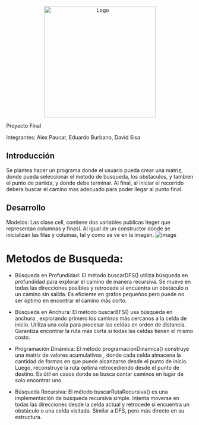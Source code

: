 <div align="center">
  <img src="[img/logo.png](https://github.com/user-attachments/assets/a57e8ccb-5fd1-4af6-b601-c363fbefa9a)" alt="Logo" width="300">
</div>

Proyecto Final

Integrantes: Alex Paucar, Eduardo Burbano, David Sisa

## Introducción
Se plantea hacer un programa donde el usuario pueda crear una matriz, donde pueda seleccionar el metodo de busqueda, los
obstaculos, y tambien el punto de partida, y donde debe terminar. Al final, al iniciar el recorrido debera buscar el 
camino mas adecuado para poder llegar al punto final.

## Desarrollo 
Modelos: 
Las clase cell, contiene dos variables publicas Iteger que representan columnas y finasl. Al igual de un constructor donde se inicializan las filas y columas, tal y como se ve en la imagen.
![image](https://github.com/user-attachments/assets/7f676ded-9226-4ddc-b9e8-4a4c3d2e2bd7)


# Metodos de Busqueda:

- Búsqueda en Profundidad:
El método buscarDFS() utiliza búsqueda en profundidad  para explorar el camino de manera recursiva. Se mueve en todas las direcciones posibles y retrocede si encuentra un obstáculo o un camino sin salida. Es eficiente en grafos pequeños pero puede no ser óptimo en encontrar el camino más corto.

- Búsqueda en Anchura:
El método buscarBFS() usa búsqueda en anchura , explorando primero los caminos más cercanos a la celda de inicio. Utiliza una cola  para procesar las celdas en orden de distancia. Garantiza encontrar la ruta más corta si todas las celdas tienen el mismo costo.

- Programación Dinámica:
El método programacionDinamica() construye una matriz de valores acumulativos , donde cada celda almacena la cantidad de formas en que puede alcanzarse desde el punto de inicio. Luego, reconstruye la ruta óptima retrocediendo desde el punto de destino. Es útil en casos donde se busca contar caminos en lugar de solo encontrar uno.

- Búsqueda Recursiva:
El método buscarRutaRecursiva() es una implementación de búsqueda recursiva simple. Intenta moverse en todas las direcciones desde la celda actual y retrocede si encuentra un obstáculo o una celda visitada. Similar a DFS, pero más directo en su estructura.


